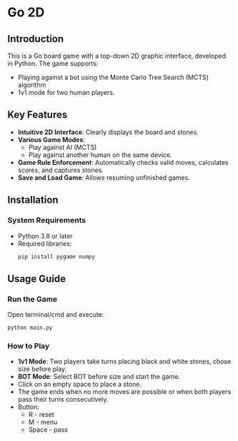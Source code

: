 # Go 2D

## Introduction

This is a Go board game with a top-down 2D graphic interface, developed in Python. The game supports:

- Playing against a bot using the Monte Carlo Tree Search (MCTS) algorithm
- 1v1 mode for two human players.

## Key Features

- **Intuitive 2D Interface**: Clearly displays the board and stones.
- **Various Game Modes**:
  - Play against AI (MCTS) 
  - Play against another human on the same device.
- **Game Rule Enforcement**: Automatically checks valid moves, calculates scores, and captures stones.
- **Save and Load Game**: Allows resuming unfinished games.

## Installation

### System Requirements

- Python 3.8 or later
- Required libraries:
  ```sh
  pip install pygame numpy
  ```

## Usage Guide

### Run the Game

Open terminal/cmd and execute:

```sh
python main.py
```

### How to Play

- **1v1 Mode**: Two players take turns placing black and white stones, chose size before play.
- **BOT Mode**: Select BOT before size and start the game.
- Click on an empty space to place a stone.
- The game ends when no more moves are possible or when both players pass their turns consecutively.
- Button:
  - R - reset
  - M - menu
  - Space - pass

